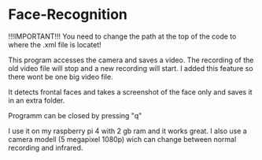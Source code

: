 # Face-Recognition

!!!IMPORTANT!!! You need to change the path at the top of the code to where the .xml file is locatet!

This program accesses the camera and saves a video. The recording of the old video file will stop and a new recording will start. I added this feature so there wont be one big video file.

It detects frontal faces and takes a screenshot of the face only and saves it in an extra folder.

Programm can be closed by pressing "q"


I use it on my raspberry pi 4 with 2 gb ram and it works great. I also use a camera modell (5 megapixel 1080p) wich can change between normal recording and infrared. 
